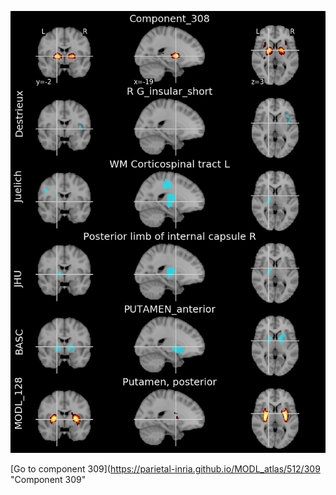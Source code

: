 


![308](preliminary/308.jpg "Component 308")

[Go to component 309](https://parietal-inria.github.io/MODL_atlas/512/309 "Component 309"